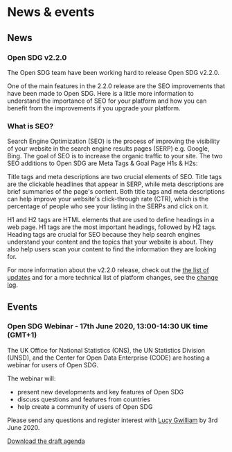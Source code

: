<h1>News & events</h1>

## News

<h3>Open SDG v2.2.0</h3>

The Open SDG team have been working hard to release Open SDG v2.2.0.

One of the main features in the 2.2.0 release are the SEO improvements that have been made to Open SDG. Here is a little more information to understand the importance of SEO for your platform and how you can benefit from the improvements if you upgrade your platform.  

<h3>What is SEO? </h3>
Search Engine Optimization (SEO) is the process of improving the visibility of your website in the search engine results pages (SERP) e.g. Google, Bing. The goal of SEO is to increase the organic traffic to your site. The two SEO additions to Open SDG are Meta Tags & Goal Page H1s & H2s:

Title tags and meta descriptions are two crucial elements of SEO. Title tags are the clickable headlines that appear in SERP, while meta descriptions are brief summaries of the page's content. Both title tags and meta descriptions can help improve your website's click-through rate (CTR), which is the percentage of people who see your listing in the SERPs and click on it. 

H1 and H2 tags are HTML elements that are used to define headings in a web page. H1 tags are the most important headings, followed by H2 tags. Heading tags are crucial for SEO because they help search engines understand your content and the topics that your website is about. They also help users scan your content to find the information they are looking for. 


For more information about the v2.2.0 release, check out the [the list of updates](updates.md#100) and for a more technical list of platform changes, see the [change log](changelog.md).


## Events

<h3>Open SDG Webinar - 17th June 2020, 13:00-14:30 UK time (GMT+1)</h3>

The UK Office for National Statistics (ONS), the UN Statistics Division (UNSD), and the Center for Open Data Enterprise (CODE) are hosting a webinar for users of Open SDG.

The webinar will:

-	present new developments and key features of Open SDG
-	discuss questions and features from countries
-	help create a community of users of Open SDG

Please send any questions and register interest with [Lucy Gwilliam](mailto:Lucy.Gwilliam@ons.gov.uk) by 3rd June 2020.

[Download the draft agenda](https://github.com/open-sdg/open-sdg/blob/master/docs/Open-SDG-Webinar-Agenda.pdf?raw=1)
